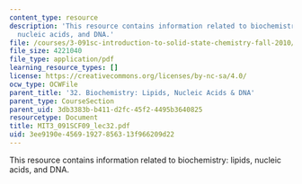 ```yaml
---
content_type: resource
description: 'This resource contains information related to biochemistry: lipids,
  nucleic acids, and DNA.'
file: /courses/3-091sc-introduction-to-solid-state-chemistry-fall-2010/3ee9190e45691927856313f966209d22_MIT3_091SCF09_lec32.pdf
file_size: 4221040
file_type: application/pdf
learning_resource_types: []
license: https://creativecommons.org/licenses/by-nc-sa/4.0/
ocw_type: OCWFile
parent_title: '32. Biochemistry: Lipids, Nucleic Acids & DNA'
parent_type: CourseSection
parent_uid: 3db3383b-b411-d2fc-45f2-4495b3640825
resourcetype: Document
title: MIT3_091SCF09_lec32.pdf
uid: 3ee9190e-4569-1927-8563-13f966209d22
---
```

This resource contains information related to biochemistry: lipids, nucleic acids, and DNA.